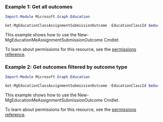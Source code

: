 ### Example 1: Get all outcomes

```powershellImport-Module Microsoft.Graph.Education

Get-MgEducationClassAssignmentSubmissionOutcome -EducationClassId $educationClassId -EducationAssignmentId $educationAssignmentId -EducationSubmissionId $educationSubmissionId
```
This example shows how to use the New-MgEducationMeAssignmentSubmissionOutcome Cmdlet.
To learn about permissions for this resource, see the [permissions reference](/graph/permissions-reference).

### Example 2: Get outcomes filtered by outcome type

```powershellImport-Module Microsoft.Graph.Education

Get-MgEducationClassAssignmentSubmissionOutcome -EducationClassId $educationClassId -EducationAssignmentId $educationAssignmentId -EducationSubmissionId $educationSubmissionId -Filter "isof('microsoft.graph.educationFeedbackResourceOutcome')"
```
This example shows how to use the New-MgEducationMeAssignmentSubmissionOutcome Cmdlet.
To learn about permissions for this resource, see the [permissions reference](/graph/permissions-reference).

